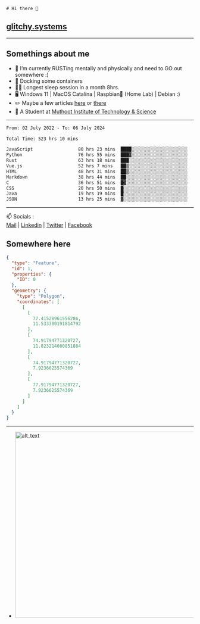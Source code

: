 ```
# Hi there 👋
```
## [glitchy.systems](https://glitchy.systems)
---

## Somethings about me



- 🌱 I’m currently RUSTing mentally and physically and need to GO out somewhere :)
- 🐋 Docking some containers
- 😶‍🌫️ Longest sleep session in a month 8hrs.
- 🖥️ Windows 11 | MacOS Catalina | Raspbian🥧 (Home Lab) | Debian :)
- ✏️ Maybe a few articles [here](https://medium.com/@advaithnarayanan8) or [there](https://medium.com/@advaithnarayanan8)
- 📑 A Student at [Muthoot Institute of Technology & Science](https://mgmits.ac.in/)



---

<!--START_SECTION:waka-->

```txt
From: 02 July 2022 - To: 06 July 2024

Total Time: 523 hrs 10 mins

JavaScript                 80 hrs 23 mins  ████░░░░░░░░░░░░░░░░░░░░░   15.37 %
Python                     76 hrs 55 mins  ███▓░░░░░░░░░░░░░░░░░░░░░   14.70 %
Rust                       63 hrs 18 mins  ███░░░░░░░░░░░░░░░░░░░░░░   12.10 %
Vue.js                     52 hrs 7 mins   ██▒░░░░░░░░░░░░░░░░░░░░░░   09.96 %
HTML                       48 hrs 31 mins  ██▒░░░░░░░░░░░░░░░░░░░░░░   09.28 %
Markdown                   38 hrs 44 mins  ██░░░░░░░░░░░░░░░░░░░░░░░   07.41 %
C                          36 hrs 51 mins  █▓░░░░░░░░░░░░░░░░░░░░░░░   07.05 %
CSS                        20 hrs 50 mins  █░░░░░░░░░░░░░░░░░░░░░░░░   03.98 %
Java                       19 hrs 19 mins  █░░░░░░░░░░░░░░░░░░░░░░░░   03.69 %
JSON                       13 hrs 25 mins  ▓░░░░░░░░░░░░░░░░░░░░░░░░   02.57 %
```

<!--END_SECTION:waka-->

---

📫 Socials :<br>
[Mail](mailto:advaith@glitchy.systems) | [Linkedin](https://www.linkedin.com/in/advaith-narayanan-a72152214/) | [Twitter](https://twitter.com/advaithnarayan) | [Facebook](https://screenmessage.com/qinq)

## Somewhere here

```geojson
{
  "type": "Feature",
  "id": 1,
  "properties": {
    "ID": 0
  },
  "geometry": {
    "type": "Polygon",
    "coordinates": [
      [
        [
          77.41528961556286,
          11.533300191814792
        ],
        [
          74.91794771320727,
          11.823214080851884
        ],
        [
          74.91794771320727,
          7.9236625574369
        ],
        [
          77.91794771320727,
          7.9236625574369
        ]
      ]
    ]
  }
}
```


--- 
- [<img alt="alt_text" width="500px" src="https://valid.x86.fr/cache/banner/xv24bv-6.png" />](https://valid.x86.fr/xv24bv)


